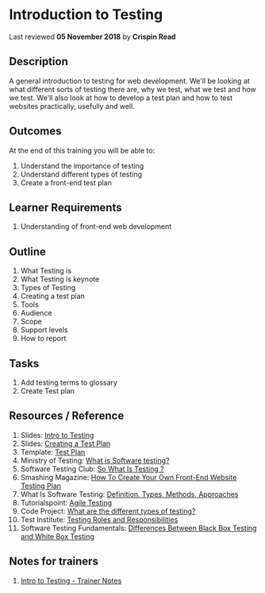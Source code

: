 # Introduction to Testing
Last reviewed **05 November 2018** by **Crispin Read**

## Description
A general introduction to testing for web development. We'll be looking at what different sorts of testing there are, why we test, what we test and how we test. We'll also look at how to develop a test plan and how to test websites practically, usefully and well.

## Outcomes

At the end of this training you will be able to:

1. Understand the importance of testing
1. Understand different types of testing
1. Create a front-end test plan

## Learner Requirements

1. Understanding of front-end web development


## Outline

1. What Testing is
1. What Testing is keynote
1. Types of Testing
1. Creating a test plan
1. Tools
1. Audience
1. Scope
1. Support levels
1. How to report


## Tasks

1. Add testing terms to glossary
1. Create Test plan

## Resources / Reference

1. Slides: [Intro to Testing](https://docs.google.com/presentation/d/1eekYl8xj8vPyUBekYHUMdTsxNYu5__kunMhINuE2G1k)
1. Slides: [Creating a Test Plan](https://docs.google.com/presentation/d/1ajH7E0dfMulYMhnXFeGDqO5dq9vpx03kn02y53zufis)
1. Template: [Test Plan](https://docs.google.com/document/d/1e2mvbgR_3O7jbegTOqC8wOXKvM9mZwpMFH-gIUScLxs/edit#)
1. Ministry of Testing: [What is Software testing?](https://www.ministryoftesting.com/dojo/lessons/so-what-is-software-testing)
1. Software Testing Club: [So What Is Testing ?](http://www.softwaretestingclub.com/forum/topics/so-what-is-software-testing)
1. Smashing Magazine: [How To Create Your Own Front-End Website Testing Plan](https://www.smashingmagazine.com/2014/11/how-to-create-your-own-front-end-website-testing-plan/)
1. What Is Software Testing: [Definition, Types, Methods, Approaches](https://www.softwaretestingmaterial.com/software-testing/)
1. Tutorialspoint: [Agile Testing](https://www.tutorialspoint.com/agile_testing/agile_testing_quick_guide.htm)
1. Code Project: [What are the different types of testing?](https://www.codeproject.com/Tips/351122/What-is-software-testing-What-are-the-different-ty)
1. Test Institute: [Testing Roles and Responsibilities](https://www.test-institute.org/Software_Testing_Roles_And_Responsibilities.php)
1. Software Testing Fundamentals: [Differences Between Black Box Testing and White Box Testing](http://softwaretestingfundamentals.com/differences-between-black-box-testing-and-white-box-testing/)

## Notes for trainers
1. [Intro to Testing - Trainer Notes](https://docs.google.com/document/d/1JjETtAqxzRwtwGkbOQj9EO9YkxshBa57vUShr8r7eKw/edit#)
